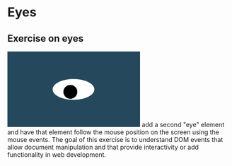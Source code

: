 # Eyes
## Exercise on eyes
<img src= "oneeye.png" width='300'/>
 add a second "eye" element and have that element follow the mouse position on the screen using the mouse events.
 The goal of this exercise is to understand DOM events that allow document manipulation and that provide interactivity or add functionality in web development.
